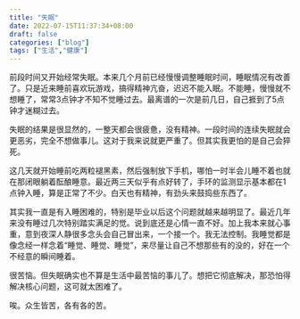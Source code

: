 ```yaml
---
title: "失眠"
date: 2022-07-15T11:37:34+08:00
draft: false
categories: ["blog"]
tags: ["生活","健康"]
---
```


前段时间又开始经常失眠。本来几个月前已经慢慢调整睡眠时间，睡眠情况有改善了。只是近来睡前喜欢玩游戏，搞得精神亢奋，迟迟不能入眠。不能睡，慢慢就不想睡了，常常3点钟才不知不觉睡过去。最离谱的一次是前几日，自己捱到了5点钟才迷糊过去。

<!--more-->

失眠的结果是很显然的，一整天都会很疲惫，没有精神。一段时间的连续失眠就会更恶劣，完全不想做事儿。这对于我来说就更严重了。但其实我更怕的是自己会猝死。

这几天就开始睡前吃两粒褪黑素，然后强制放下手机，哪怕一时半会儿睡不着也就在那闭眼躺着酝酿睡意。最近两三天似乎有点好转了，手环的监测显示基本都在1点钟入睡，算是正常了不少。白天也有精神，有劲头来鼓捣些东西了。

其实我一直是有入睡困难的，特别是毕业以后这个问题就越来越明显了。最近几年来没有睡过几次特别踏实满足的觉。说到底还是心情一直不好。加上我本来就心事重，意到夜深人静很多念头会自己冒出来，一个接一个。我无法控制。我睡觉都是像念经一样念着“睡觉、睡觉、睡觉”，来尽量让自己不想那些有的没的，好在一个不经意的瞬间睡着。

很苦恼。但失眠确实也不算是生活中最苦恼的事儿了。想把它彻底解决，那恐怕得解决核心问题，这可就太困难了。

唉。众生皆苦，各有各的苦。
